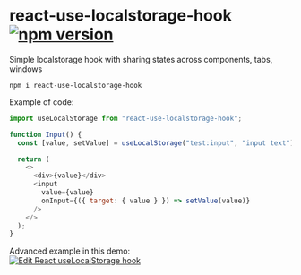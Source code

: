 # react-use-localstorage-hook [![npm version](https://badge.fury.io/js/react-use-localstorage-hook.svg)](https://badge.fury.io/js/react-use-localstorage-hook)
Simple localstorage hook with sharing states across components, tabs, windows

```
npm i react-use-localstorage-hook
```

Example of code:
``` javascript
import useLocalStorage from "react-use-localstorage-hook";

function Input() {
  const [value, setValue] = useLocalStorage("test:input", "input text");

  return (
    <>
      <div>{value}</div>
      <input
        value={value}
        onInput={({ target: { value } }) => setValue(value)}
      />
    </>
  );
}
```

Advanced example in this demo:  
[![Edit React useLocalStorage hook](https://codesandbox.io/static/img/play-codesandbox.svg)](https://codesandbox.io/s/react-uselocalstorage-hook-h7oxj?fontsize=14)
